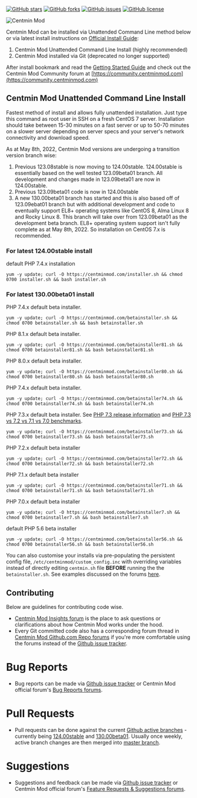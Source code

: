 [![GitHub stars](https://img.shields.io/github/stars/centminmod/centminmod.svg?style=flat-square)](https://github.com/centminmod/centminmod/stargazers) [![GitHub forks](https://img.shields.io/github/forks/centminmod/centminmod.svg?style=flat-square)](https://github.com/centminmod/centminmod/network) [![GitHub issues](https://img.shields.io/github/issues/centminmod/centminmod.svg?style=flat-square)](https://github.com/centminmod/centminmod/issues) [![GitHub license](https://img.shields.io/badge/license-GPL-blue.svg?style=flat-square)](https://raw.githubusercontent.com/centminmod/centminmod/master/license.txt)

![Centmin Mod](/centmin-mod-logo2.jpg)

Centmin Mod can be installed via Unattended Command Line method below or via latest install instructions on [Official Install Guide](https://centminmod.com/install.html):

1. Centmin Mod Unattended Command Line Install (highly recommended)
2. Centmin Mod installed via Git (deprecated no longer supported)

After install bookmark and read the [Getting Started Guide](https://centminmod.com/getstarted.html) and check out the Centmin Mod Community forum at [https://community.centminmod.com](https://community.centminmod.com)

## Centmin Mod Unattended Command Line Install

Fastest method of install and allows fully unattended installation. Just type this command as root user in SSH on a fresh CentOS 7 server. Installation should take between 15-30 minutes on a fast server or up to 50-70 minutes on a slower server depending on server specs and your server's network connectivity and download speed.

As at May 8th, 2022, Centmin Mod versions are undergoing a transition version branch wise:

1. Previous 123.08stable is now moving to 124.00stable. 124.00stable is essentially based on the well tested 123.09beta01 branch. All development and changes made in 123.09beta01 are now in 124.00stable.
2. Previous 123.09beta01 code is now in 124.00stable
3. A new 130.00beta01 branch has started and this is also based off of 123.09ebat01 branch but with additional development and code to eventually support EL8+ operating systems like CentOS 8, Alma Linux 8 and Rocky Linux 8. This branch will take over from 123.09beta01 as the development beta branch. EL8+ operating system support isn't fully complete as at May 8th, 2022. So installation on CentOS 7.x is recommended.

### For latest 124.00stable install

default PHP 7.4.x installation

    yum -y update; curl -O https://centminmod.com/installer.sh && chmod 0700 installer.sh && bash installer.sh

### For latest 130.00beta01 install

PHP 7.4.x default beta installer.

    yum -y update; curl -O https://centminmod.com/betainstaller.sh && chmod 0700 betainstaller.sh && bash betainstaller.sh

PHP 8.1.x default beta installer.

    yum -y update; curl -O https://centminmod.com/betainstaller81.sh && chmod 0700 betainstaller81.sh && bash betainstaller81.sh

PHP 8.0.x default beta installer.

    yum -y update; curl -O https://centminmod.com/betainstaller80.sh && chmod 0700 betainstaller80.sh && bash betainstaller80.sh

PHP 7.4.x default beta installer.

    yum -y update; curl -O https://centminmod.com/betainstaller74.sh && chmod 0700 betainstaller74.sh && bash betainstaller74.sh

PHP 7.3.x default beta installer. See [PHP 7.3 release information](https://community.centminmod.com/threads/php-7-3-0-7-2-13-7-1-25-7-0-33-5-6-39-released.16184/) and [PHP 7.3 vs 7.2 vs 7.1 vs 7.0 benchmarks](https://community.centminmod.com/threads/php-7-3-vs-7-2-vs-7-1-vs-7-0-php-fpm-benchmarks.16090/).

    yum -y update; curl -O https://centminmod.com/betainstaller73.sh && chmod 0700 betainstaller73.sh && bash betainstaller73.sh

PHP 7.2.x default beta installer

    yum -y update; curl -O https://centminmod.com/betainstaller72.sh && chmod 0700 betainstaller72.sh && bash betainstaller72.sh

PHP 7.1.x default beta installer

    yum -y update; curl -O https://centminmod.com/betainstaller71.sh && chmod 0700 betainstaller71.sh && bash betainstaller71.sh

PHP 7.0.x default beta installer

    yum -y update; curl -O https://centminmod.com/betainstaller7.sh && chmod 0700 betainstaller7.sh && bash betainstaller7.sh

default PHP 5.6 beta installer

    yum -y update; curl -O https://centminmod.com/betainstaller56.sh && chmod 0700 betainstaller56.sh && bash betainstaller56.sh

You can also customise your installs via pre-populating the persistent config file, `/etc/centminmod/custom_config.inc` with overriding variables instead of directly editing `centmin.sh` file **BEFORE** running the the `betainstaller.sh`. See examples discussed on the forums [here](https://community.centminmod.com/threads/discussion-how-do-you-initially-install-setup-your-centmin-mod-server.14736/).

## Contributing

Below are guidelines for contributing code wise. 

* [Centmin Mod Insights forum](https://community.centminmod.com/forums/centmin-mod-insights.20/) is the place to ask questions or clarifications about how Centmin Mod works under the hood.
* Every Git committed code also has a corresponding forum thread in [Centmin Mod Github.com Repo forums](https://community.centminmod.com/link-forums/centmin-mod-github-com-repository.13/) if you're more comfortable using the forums instead of the [Github issue tracker](https://github.com/centminmod/centminmod/issues).

# Bug Reports

* Bug reports can be made via [Github issue tracker](https://github.com/centminmod/centminmod/issues) or Centmin Mod official forum's [Bug Reports forums](https://community.centminmod.com/forums/bug-reports.12/).

# Pull Requests

* Pull requests can be done against the current [Github active branches](https://github.com/centminmod/centminmod/branches/active) - currently being [124.00stable](https://github.com/centminmod/centminmod/tree/124.00stable) and [130.00beta01](https://github.com/centminmod/centminmod/tree/130.00beta01). Usually once weekly, active branch changes are then merged into [master branch](https://github.com/centminmod/centminmod).

# Suggestions

* Suggestions and feedback can be made via [Github issue tracker](https://github.com/centminmod/centminmod/issues) or Centmin Mod official forum's [Feature Requests & Suggestions forums](https://community.centminmod.com/forums/feature-requests-suggestions.11/).
